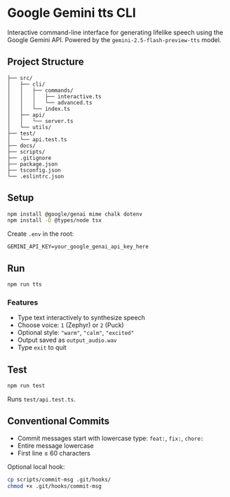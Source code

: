 # Google Gemini tts CLI

Interactive command-line interface for generating lifelike speech using the Google Gemini API.
Powered by the `gemini-2.5-flash-preview-tts` model.

## Project Structure

```
├── src/
│   ├── cli/
│   │   ├── commands/
│   │   │   ├── interactive.ts
│   │   │   └── advanced.ts
│   │   └── index.ts
│   ├── api/
│   │   └── server.ts
│   └── utils/
├── test/
│   └── api.test.ts
├── docs/
├── scripts/
├── .gitignore
├── package.json
├── tsconfig.json
└── .eslintrc.json
```

## Setup

```sh
npm install @google/genai mime chalk dotenv
npm install -D @types/node tsx
```

Create `.env` in the root:

```env
GEMINI_API_KEY=your_google_genai_api_key_here
```

## Run

```sh
npm run tts
```

### Features

* Type text interactively to synthesize speech
* Choose voice: `1` (Zephyr) or `2` (Puck)
* Optional style: `"warm"`, `"calm"`, `"excited"`
* Output saved as `output_audio.wav`
* Type `exit` to quit

## Test

```sh
npm run test
```

Runs `test/api.test.ts`.

## Conventional Commits

* Commit messages start with lowercase type: `feat:`, `fix:`, `chore:`
* Entire message lowercase
* First line ≤ 60 characters

Optional local hook:

```sh
cp scripts/commit-msg .git/hooks/
chmod +x .git/hooks/commit-msg
```